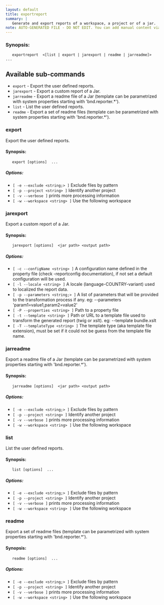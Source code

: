 ```yaml
---
layout: default
title: exportreport
summary: |
   Generate and export reports of a workspace, a project or of a jar.
note: AUTO-GENERATED FILE - DO NOT EDIT. You can add manual content via same filename in _ext sub-folder. 
---
```


### Synopsis: 
	   exportreport  <[list | export | jarexport | readme | jarreadme]> ...

## Available sub-commands 
-  `export` - Export the user defined reports. 
-  `jarexport` - Export a custom report of a Jar. 
-  `jarreadme` - Export a readme file of a Jar (template can be parametrized with system properties starting with 'bnd.reporter.*'). 
-  `list` - List the user defined reports. 
-  `readme` - Export a set of readme files (template can be parametrized with system properties starting with 'bnd.reporter.*'). 

### export 
Export the user defined reports.

#### Synopsis: 
	   export [options]  ...


##### Options: 
- `[ -e --exclude <string;> ]` Exclude files by pattern
- `[ -p --project <string> ]` Identify another project
- `[ -v --verbose ]` prints more processing information
- `[ -w --workspace <string> ]` Use the following workspace

### jarexport 
Export a custom report of a Jar.

#### Synopsis: 
	   jarexport [options]  <jar path> <output path>

##### Options: 
- `[ -c --configName <string> ]` A configuration name defined in the property file (check -reportconfig documentation), if not set a default configuration will be used.
- `[ -l --locale <string> ]` A locale (language-COUNTRY-variant) used to localized the report data.
- `[ -p --parameters <string;> ]` A list of parameters that will be provided to the transformation process if any. eg: --parameters 'param1=value1,param2=value2'
- `[ -P --properties <string> ]` Path to a property file
- `[ -t --template <string> ]` Path or URL to a template file used to transform the generated report (twig or xslt). eg: --template bundle.xslt
- `[ -T --templateType <string> ]` The template type (aka template file extension), must be set if it could not be guess from the template file name.

### jarreadme 
Export a readme file of a Jar (template can be parametrized with system properties starting with 'bnd.reporter.*').

#### Synopsis: 
	   jarreadme [options]  <jar path> <output path>

##### Options: 
- `[ -e --exclude <string;> ]` Exclude files by pattern
- `[ -p --project <string> ]` Identify another project
- `[ -v --verbose ]` prints more processing information
- `[ -w --workspace <string> ]` Use the following workspace

### list 
List the user defined reports.

#### Synopsis: 
	   list [options]  ...


##### Options: 
- `[ -e --exclude <string;> ]` Exclude files by pattern
- `[ -p --project <string> ]` Identify another project
- `[ -v --verbose ]` prints more processing information
- `[ -w --workspace <string> ]` Use the following workspace

### readme 
Export a set of readme files (template can be parametrized with system properties starting with 'bnd.reporter.*').

#### Synopsis: 
	   readme [options]  ...


##### Options: 
- `[ -e --exclude <string;> ]` Exclude files by pattern
- `[ -p --project <string> ]` Identify another project
- `[ -v --verbose ]` prints more processing information
- `[ -w --workspace <string> ]` Use the following workspace

